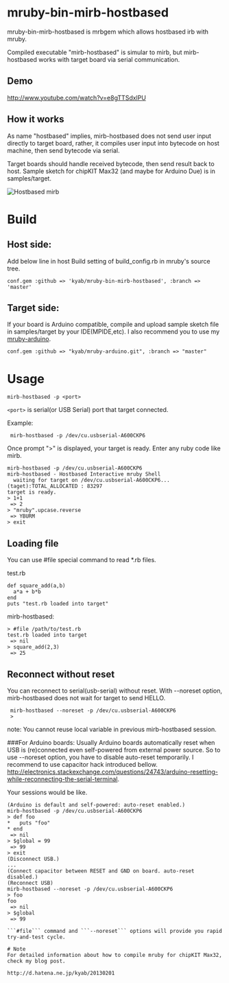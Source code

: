 # mruby-bin-mirb-hostbased
mruby-bin-mirb-hostbased is mrbgem which allows hostbased irb with mruby.

Compiled executable "mirb-hostbased" is simular to mirb, but mirb-hostbased
works with target board via serial communication.

## Demo
 http://www.youtube.com/watch?v=e8gTTSdxlPU
 
## How it works
As name "hostbased" implies, mirb-hostbased does not send user input directly to
target board, rather, it compiles user input into bytecode on host machine, then send bytecode via serial.

Target boards should handle received bytecode, then send result back to host.
Sample sketch for chipKIT Max32 (and maybe for Arduino Due) is in samples/target.

![Hostbased mirb](https://cacoo.com/diagrams/EmmKpYRK6YEvRwcE-44F09.png)

# Build
## Host side:
Add below line in host Build setting of build_config.rb in mruby's source tree.

```
conf.gem :github => 'kyab/mruby-bin-mirb-hostbased', :branch => 'master'
```

## Target side:
If your board is Arduino compatible, compile and upload sample sketch file in samples/target by your IDE(MPIDE,etc).
I also recommend you to use my [mruby-arduino](https://github.com/kyab/mruby-arduino).

```
conf.gem :github => "kyab/mruby-arduino.git", :branch => "master"
```

# Usage
```
mirb-hostbased -p <port>
```
`<port>` is serial(or USB Serial) port that target connected.

Example:
```
 mirb-hostbased -p /dev/cu.usbserial-A600CKP6
```

Once prompt ">" is displayed, your target is ready. Enter any ruby code like mirb.
```
mirb-hostbased -p /dev/cu.usbserial-A600CKP6 
mirb-hostbased - Hostbased Interactive mruby Shell
  waiting for target on /dev/cu.usbserial-A600CKP6...
(taget):TOTAL_ALLOCATED : 83297
target is ready.
> 1+1
 => 2
> "mruby".upcase.reverse
 => YBURM
> exit
```

## Loading file
You can use #file special command to read *.rb files.

test.rb
```
def square_add(a,b)
  a*a + b*b
end
puts "test.rb loaded into target"
```

mirb-hostbased:
```
> #file /path/to/test.rb
test.rb loaded into target
 => nil
> square_add(2,3)
 => 25
```

## Reconnect without reset
You can reconnect to serial(usb-serial) without reset. 
With --noreset option, mirb-hostbased does not wait for target to send HELLO.

```
 mirb-hostbased --noreset -p /dev/cu.usbserial-A600CKP6
 >
```
note: You cannot reuse local variable in previous mirb-hostbased session.

###For Arduino boards:
Usually Arduino boards automatically reset when USB is (re)connected even self-powered from external power source. So to use --noreset option,
you have to disable auto-reset temporarily. 
I recommend to use capacitor hack introduced bellow.
http://electronics.stackexchange.com/questions/24743/arduino-resetting-while-reconnecting-the-serial-terminal.

Your sessions would be like.
```
(Arduino is default and self-powered: auto-reset enabled.)
mirb-hostbased -p /dev/cu.usbserial-A600CKP6
> def foo
*   puts "foo"
* end
 => nil
> $global = 99
 => 99
> exit
(Disconnect USB.)
...
(Connect capacitor between RESET and GND on board. auto-reset disabled.)
(Reconnect USB)
mirb-hostbased --noreset -p /dev/cu.usbserial-A600CKP6
> foo
foo
 => nil
> $global
 => 99

```#file``` command and ```--noreset``` options will provide you rapid try-and-test cycle.

# Note
For detailed information about how to compile mruby for chipKIT Max32, check my blog post.

http://d.hatena.ne.jp/kyab/20130201



